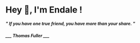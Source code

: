 <h1 title="head"> Hey 👋, I'm Endale !</h1>

**<h5><i>" If you have one true friend, you have more than your share. "</i></h5>**

*<b>___ Thomas Fuller ___</b>*
